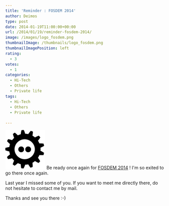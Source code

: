 ```yaml
---
title: 'Reminder : FOSDEM 2014'
author: Deimos
type: post
date: 2014-01-19T11:00:00+00:00
url: /2014/01/19/reminder-fosdem-2014/
image: /images/logo_fosdem.png
thumbnailImage: /thumbnails/logo_fosdem.png
thumbnailImagePosition: left
rating:
  - 3
votes:
  - 1
categories:
  - Hi-Tech
  - Others
  - Private life
tags:
  - Hi-Tech
  - Others
  - Private life

---
```

![fosdem_logo](/images/logo_fosdem.png)
Be ready once again for [FOSDEM 2014](https://fosdem.org/2014/) ! I'm so exited to go there once again.

Last year I missed some of you. If you want to meet me directly there, do not hesitate to contact me by mail.

Thanks and see you there :-)